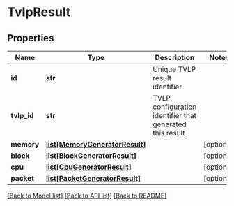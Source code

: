 # TvlpResult

## Properties
Name | Type | Description | Notes
------------ | ------------- | ------------- | -------------
**id** | **str** | Unique TVLP result identifier | 
**tvlp_id** | **str** | TVLP configuration identifier that generated this result | 
**memory** | [**list[MemoryGeneratorResult]**](MemoryGeneratorResult.md) |  | [optional] 
**block** | [**list[BlockGeneratorResult]**](BlockGeneratorResult.md) |  | [optional] 
**cpu** | [**list[CpuGeneratorResult]**](CpuGeneratorResult.md) |  | [optional] 
**packet** | [**list[PacketGeneratorResult]**](PacketGeneratorResult.md) |  | [optional] 

[[Back to Model list]](../README.md#documentation-for-models) [[Back to API list]](../README.md#documentation-for-api-endpoints) [[Back to README]](../README.md)


